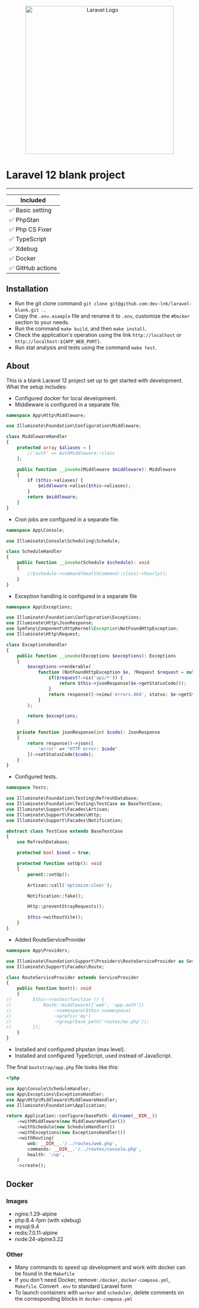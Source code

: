 <p align="center"><a href="https://laravel.com" target="_blank"><img src="https://raw.githubusercontent.com/laravel/art/master/logo-lockup/5%20SVG/2%20CMYK/1%20Full%20Color/laravel-logolockup-cmyk-red.svg" width="400" alt="Laravel Logo"></a></p>

# Laravel 12 blank project

---
| Included         |
|------------------|
| ✅ Basic setting  |
| ✅ PhpStan        |
| ✅ Php CS Fixer   |
| ✅ TypeScript     |
| ✅ Xdebug         |
| ✅ Docker         |
| ✅ GitHub actions |

## Installation
- Run the git clone command `git clone git@github.com:dev-lnk/laravel-blank.git .`.
- Copy the `.env.example` file and rename it to `.env`, customize the `#Docker` section to your needs.
- Run the command `make build`, and then `make install`.
- Check the application's operation using the link `http://localhost` or `http://localhost:${APP_WEB_PORT}`.
- Run stat analysis and tests using the command `make test`.

## About
This is a blank Laravel 12 project set up to get started with development. What the setup includes:
- Configured docker for local development.
- Middleware is configured in a separate file.
```php
namespace App\Http\Middleware;

use Illuminate\Foundation\Configuration\Middleware;

class MiddlewareHandler
{
    protected array $aliases = [
        //'auth' => AuthMiddleware::class
    ];

    public function __invoke(Middleware $middleware): Middleware
    {
        if ($this->aliases) {
            $middleware->alias($this->aliases);
        }
        return $middleware;
    }
}
```
- Cron jobs are configured in a separate file.
```php
namespace App\Console;

use Illuminate\Console\Scheduling\Schedule;

class ScheduleHandler
{
    public function __invoke(Schedule $schedule): void
    {
        //$schedule->command(HealthCommand::class)->hourly();
    }
}
```
- Exception handling is configured in a separate file
```php
namespace App\Exceptions;

use Illuminate\Foundation\Configuration\Exceptions;
use Illuminate\Http\JsonResponse;
use Symfony\Component\HttpKernel\Exception\NotFoundHttpException;
use Illuminate\Http\Request;

class ExceptionsHandler
{
    public function __invoke(Exceptions $exceptions): Exceptions
    {
        $exceptions->renderable(
            function (NotFoundHttpException $e, ?Request $request = null) {
                if($request?->is('api/*')) {
                    return $this->jsonResponse($e->getStatusCode());
                }
                return response()->view('errors.404', status: $e->getStatusCode());
            }
        );

        return $exceptions;
    }

    private function jsonResponse(int $code): JsonResponse
    {
        return response()->json([
            'error' => "HTTP error: $code"
        ])->setStatusCode($code);
    }
}
```
- Configured tests.
```php
namespace Tests;

use Illuminate\Foundation\Testing\RefreshDatabase;
use Illuminate\Foundation\Testing\TestCase as BaseTestCase;
use Illuminate\Support\Facades\Artisan;
use Illuminate\Support\Facades\Http;
use Illuminate\Support\Facades\Notification;

abstract class TestCase extends BaseTestCase
{
    use RefreshDatabase;

    protected bool $seed = true;

    protected function setUp(): void
    {
        parent::setUp();

        Artisan::call('optimize:clear');

        Notification::fake();

        Http::preventStrayRequests();

        $this->withoutVite();
    }
}
```
- Added RouteServiceProvider
```php
namespace App\Providers;

use Illuminate\Foundation\Support\Providers\RouteServiceProvider as ServiceProvider;
use Illuminate\Support\Facades\Route;

class RouteServiceProvider extends ServiceProvider
{
    public function boot(): void
    {
//        $this->routes(function () {
//            Route::middleware(['web', 'app.auth'])
//                ->namespace($this->namespace)
//                ->prefix('my')
//                ->group(base_path('routes/my.php'));
//        });
    }
}
```
- Installed and configured phpstan (max level).
- Installed and configured TypeScript, used instead of JavaScript.

The final `bootstrap/app.php` file looks like this:

```php
<?php

use App\Console\ScheduleHandler;
use App\Exceptions\ExceptionsHandler;
use App\Http\Middleware\MiddlewareHandler;
use Illuminate\Foundation\Application;

return Application::configure(basePath: dirname(__DIR__))
    ->withMiddleware(new MiddlewareHandler())
    ->withSchedule(new ScheduleHandler())
    ->withExceptions(new ExceptionsHandler())
    ->withRouting(
        web: __DIR__.'/../routes/web.php',
        commands: __DIR__.'/../routes/console.php',
        health: '/up',
    )
    ->create();
```

## Docker

### Images

- nginx:1.29-alpine
- php:8.4-fpm (with xdebug)
- mysql:9.4
- redis:7.0.11-alpine
- node:24-alpine3.22

### Other
- Many commands to speed up development and work with docker can be found in the `Makefile`
- If you don't need Docker, remove: `/docker`, `docker-compose.yml`, `Makefile`. Convert `.env` to standard Laravel form
- To launch containers with `worker` and `scheduler`, delete comments on the corresponding blocks in `docker-compose.yml`